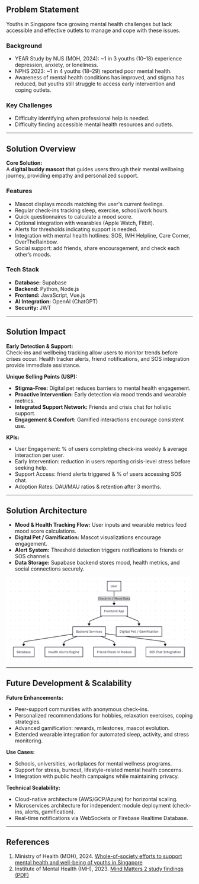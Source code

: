 ## Problem Statement

Youths in Singapore face growing mental health challenges but lack accessible and effective outlets to manage and cope with these issues.

### Background
- YEAR Study by NUS (MOH, 2024): ~1 in 3 youths (10–18) experience depression, anxiety, or loneliness.  
- NPHS 2023: ~1 in 4 youths (18–29) reported poor mental health.  
- Awareness of mental health conditions has improved, and stigma has reduced, but youths still struggle to access early intervention and coping outlets.

### Key Challenges
- Difficulty identifying when professional help is needed.  
- Difficulty finding accessible mental health resources and outlets.

---

## Solution Overview

**Core Solution:**  
A **digital buddy mascot** that guides users through their mental wellbeing journey, providing empathy and personalized support.

### Features
- Mascot displays moods matching the user's current feelings.  
- Regular check-ins tracking sleep, exercise, school/work hours.  
- Quick questionnaires to calculate a mood score.  
- Optional integration with wearables (Apple Watch, Fitbit).  
- Alerts for thresholds indicating support is needed.  
- Integration with mental health hotlines: SOS, IMH Helpline, Care Corner, OverTheRainbow.  
- Social support: add friends, share encouragement, and check each other’s moods.

### Tech Stack
- **Database:** Supabase  
- **Backend:** Python, Node.js  
- **Frontend:** JavaScript, Vue.js  
- **AI Integration:** OpenAI (ChatGPT)  
- **Security:** JWT  

---

## Solution Impact

**Early Detection & Support:**  
Check-ins and wellbeing tracking allow users to monitor trends before crises occur. Health tracker alerts, friend notifications, and SOS integration provide immediate assistance.

**Unique Selling Points (USP):**  
- **Stigma-Free:** Digital pet reduces barriers to mental health engagement.  
- **Proactive Intervention:** Early detection via mood trends and wearable metrics.  
- **Integrated Support Network:** Friends and crisis chat for holistic support.  
- **Engagement & Comfort:** Gamified interactions encourage consistent use.

**KPIs:**  
- User Engagement: % of users completing check-ins weekly & average interaction per user.  
- Early Intervention: reduction in users reporting crisis-level stress before seeking help.  
- Support Access: friend alerts triggered & % of users accessing SOS chat.  
- Adoption Rates: DAU/MAU ratios & retention after 3 months.

---

## Solution Architecture

- **Mood & Health Tracking Flow:** User inputs and wearable metrics feed mood score calculations.  
- **Digital Pet / Gamification:** Mascot visualizations encourage engagement.  
- **Alert System:** Threshold detection triggers notifications to friends or SOS channels.  
- **Data Storage:** Supabase backend stores mood, health metrics, and social connections securely.  

![Solution Architecture](./assets/architecture.png)

---

## Future Development & Scalability

**Future Enhancements:**  
- Peer-support communities with anonymous check-ins.  
- Personalized recommendations for hobbies, relaxation exercises, coping strategies.  
- Advanced gamification: rewards, milestones, mascot evolution.  
- Extended wearable integration for automated sleep, activity, and stress monitoring.

**Use Cases:**  
- Schools, universities, workplaces for mental wellness programs.  
- Support for stress, burnout, lifestyle-related mental health concerns.  
- Integration with public health campaigns while maintaining privacy.

**Technical Scalability:**  
- Cloud-native architecture (AWS/GCP/Azure) for horizontal scaling.  
- Microservices architecture for independent module deployment (check-ins, alerts, gamification).  
- Real-time notifications via WebSockets or Firebase Realtime Database.

---

## References

1. Ministry of Health (MOH), 2024. [Whole-of-society efforts to support mental health and well-being of youths in Singapore](https://www.moh.gov.sg/newsroom/whole-of-society-efforts-to-support-mental-health-and-well-being-of-youths-in-singapore)  
2. Institute of Mental Health (IMH), 2023. [Mind Matters 2 study findings (PDF)](https://www.imh.com.sg/Newsroom/News-Releases/Documents/Media%20Release_Mind%20Matters%202%20Study%20Findings_FINAL_Website.pdf)